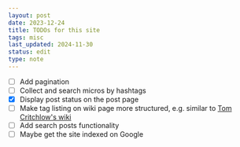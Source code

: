 ```yaml
---
layout: post
date: 2023-12-24
title: TODOs for this site
tags: misc
last_updated: 2024-11-30
status: edit
type: note
---
```


- [ ] Add pagination
- [ ] Collect and search micros by hashtags
- [x] Display post status on the post page
- [ ] Make tag listing on wiki page more structured, e.g. similar to [Tom Critchlow's wiki](https://tomcritchlow.com/wiki/)
- [ ] Add search posts functionality
- [ ] Maybe get the site indexed on Google
